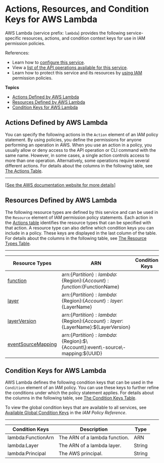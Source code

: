 # Actions, Resources, and Condition Keys for AWS Lambda<a name="list_awslambda"></a>

AWS Lambda \(service prefix: `lambda`\) provides the following service\-specific resources, actions, and condition context keys for use in IAM permission policies\.

References:
+ Learn how to [configure this service](https://docs.aws.amazon.com/lambda/latest/dg/)\.
+ View a [list of the API operations available for this service](https://docs.aws.amazon.com/lambda/latest/dg/)\.
+ Learn how to protect this service and its resources by [using IAM](https://docs.aws.amazon.com/lambda/latest/dg/lambda-auth-and-access-control.html) permission policies\.

**Topics**
+ [Actions Defined by AWS Lambda](#awslambda-actions-as-permissions)
+ [Resources Defined by AWS Lambda](#awslambda-resources-for-iam-policies)
+ [Condition Keys for AWS Lambda](#awslambda-policy-keys)

## Actions Defined by AWS Lambda<a name="awslambda-actions-as-permissions"></a>

You can specify the following actions in the `Action` element of an IAM policy statement\. By using policies, you define the permissions for anyone performing an operation in AWS\. When you use an action in a policy, you usually allow or deny access to the API operation or CLI command with the same name\. However, in some cases, a single action controls access to more than one operation\. Alternatively, some operations require several different actions\. For details about the columns in the following table, see [The Actions Table](reference_policies_actions-resources-contextkeys.md#actions_table)\.


****  
[\[See the AWS documentation website for more details\]](http://docs.aws.amazon.com/IAM/latest/UserGuide/list_awslambda.html)

## Resources Defined by AWS Lambda<a name="awslambda-resources-for-iam-policies"></a>

The following resource types are defined by this service and can be used in the `Resource` element of IAM permission policy statements\. Each action in the [Actions table](#awslambda-actions-as-permissions) identifies the resource types that can be specified with that action\. A resource type can also define which condition keys you can include in a policy\. These keys are displayed in the last column of the table\. For details about the columns in the following table, see [The Resource Types Table](reference_policies_actions-resources-contextkeys.md#resources_table)\.


****  

| Resource Types | ARN | Condition Keys | 
| --- | --- | --- | 
|   [ function ](https://docs.aws.amazon.com/lambda/latest/dg/lambda-api-permissions-ref.html)  |  arn:$\{Partition\}:lambda:$\{Region\}:$\{Account\}:function:$\{FunctionName\}  |  | 
|   [ layer ](https://docs.aws.amazon.com/lambda/latest/dg/lambda-api-permissions-ref.html)  |  arn:$\{Partition\}:lambda:$\{Region\}:$\{Account\}:layer:$\{LayerName\}  |  | 
|   [ layerVersion ](https://docs.aws.amazon.com/lambda/latest/dg/lambda-api-permissions-ref.html)  |  arn:$\{Partition\}:lambda:$\{Region\}:$\{Account\}:layer:$\{LayerName\}:$\{LayerVersion\}  |  | 
|   [ eventSourceMapping ](https://docs.aws.amazon.com/lambda/latest/dg/lambda-api-permissions-ref.html)  |  arn:$\{Partition\}:lambda:$\{Region\}:$\{Account\}:event\-source\-mapping:$\{UUID\}  |  | 

## Condition Keys for AWS Lambda<a name="awslambda-policy-keys"></a>

AWS Lambda defines the following condition keys that can be used in the `Condition` element of an IAM policy\. You can use these keys to further refine the conditions under which the policy statement applies\. For details about the columns in the following table, see [The Condition Keys Table](reference_policies_actions-resources-contextkeys.md#context_keys_table)\.

To view the global condition keys that are available to all services, see [Available Global Condition Keys](reference_policies_condition-keys.html#AvailableKeys) in the *IAM Policy Reference*\.


****  

| Condition Keys | Description | Type | 
| --- | --- | --- | 
|   lambda:FunctionArn  | The ARN of a lambda function\. | ARN | 
|   lambda:Layer  | The ARN of a lambda layer\. | String | 
|   lambda:Principal  | The AWS principal\. | String | 